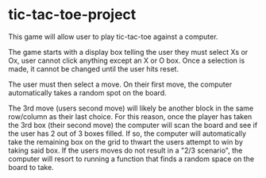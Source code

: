 # tic-tac-toe-project

This game will allow user to play tic-tac-toe against a computer.

The game starts with a display box telling the user they must select Xs or Ox, user cannot click anything except an X or O box. Once a selection is made, it cannot be changed until the user hits reset.

The user must then select a move. On their first move, the computer automatically takes a random spot on the board. 

The 3rd move (users second move) will likely be another block in the same row/column as their last choice. For this reason, once the player has taken the 3rd box (their second move) the computer will scan the board and see if the user has 2 out of 3 boxes filled. If so, the computer will automatically take the remaining box on the grid to thwart the users attempt to win by taking said box. If the users moves do not result in a "2/3 scenario", the computer will resort to running a function that finds a random space on the board to take.

